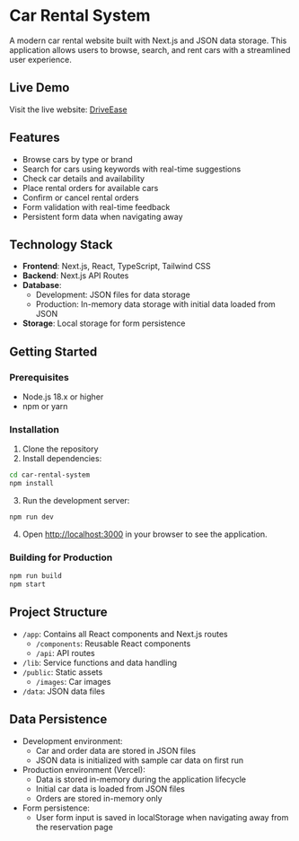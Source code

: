 # Car Rental System

A modern car rental website built with Next.js and JSON data storage. This application allows users to browse, search, and rent cars with a streamlined user experience.

## Live Demo

Visit the live website: [DriveEase](https://a2-fawn-one.vercel.app)

## Features

- Browse cars by type or brand
- Search for cars using keywords with real-time suggestions
- Check car details and availability
- Place rental orders for available cars
- Confirm or cancel rental orders
- Form validation with real-time feedback
- Persistent form data when navigating away

## Technology Stack

- **Frontend**: Next.js, React, TypeScript, Tailwind CSS
- **Backend**: Next.js API Routes
- **Database**: 
  - Development: JSON files for data storage
  - Production: In-memory data storage with initial data loaded from JSON
- **Storage**: Local storage for form persistence

## Getting Started

### Prerequisites

- Node.js 18.x or higher
- npm or yarn

### Installation

1. Clone the repository
2. Install dependencies:

```bash
cd car-rental-system
npm install
```

3. Run the development server:

```bash
npm run dev
```

4. Open [http://localhost:3000](http://localhost:3000) in your browser to see the application.

### Building for Production

```bash
npm run build
npm start
```

## Project Structure

- `/app`: Contains all React components and Next.js routes
  - `/components`: Reusable React components
  - `/api`: API routes
- `/lib`: Service functions and data handling
- `/public`: Static assets
  - `/images`: Car images
- `/data`: JSON data files

## Data Persistence

- Development environment:
  - Car and order data are stored in JSON files
  - JSON data is initialized with sample car data on first run
- Production environment (Vercel):
  - Data is stored in-memory during the application lifecycle
  - Initial car data is loaded from JSON files
  - Orders are stored in-memory only
- Form persistence:
  - User form input is saved in localStorage when navigating away from the reservation page 